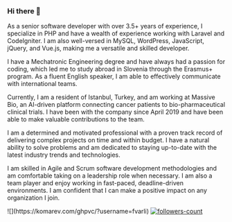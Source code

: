### Hi there 👋

As a senior software developer with over 3.5+ years of experience, I specialize in PHP and have a wealth of experience working with Laravel and CodeIgniter. I am also well-versed in MySQL, WordPress, JavaScript, jQuery, and Vue.js, making me a versatile and skilled developer.

I have a Mechatronic Engineering degree and have always had a passion for coding, which led me to study abroad in Slovenia through the Erasmus+ program. As a fluent English speaker, I am able to effectively communicate with international teams.

Currently, I am a resident of Istanbul, Turkey, and am working at Massive Bio, an AI-driven platform connecting cancer patients to bio-pharmaceutical clinical trials. I have been with the company since April 2019 and have been able to make valuable contributions to the team.

I am a determined and motivated professional with a proven track record of delivering complex projects on time and within budget. I have a natural ability to solve problems and am dedicated to staying up-to-date with the latest industry trends and technologies.

I am skilled in Agile and Scrum software development methodologies and am comfortable taking on a leadership role when necessary. I am also a team player and enjoy working in fast-paced, deadline-driven environments. I am confident that I can make a positive impact on any organization I join.



<p align="left">
![](https://komarev.com/ghpvc/?username=fvarli)
    <a href="https://github.com/fvarli?tab=followers">
        <img src="https://img.shields.io/github/followers/fvarli?label=Followers&style=social" alt="followers-count">
    </a>
</p>
